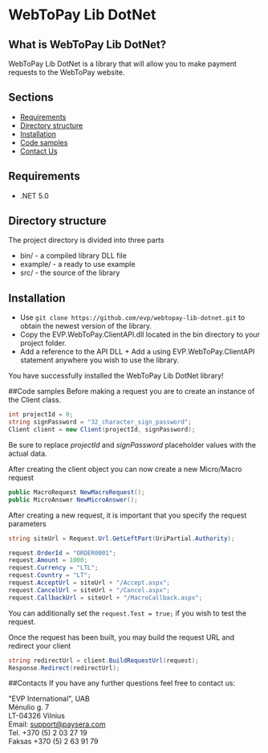 # WebToPay Lib DotNet

## What is WebToPay Lib DotNet?
WebToPay Lib DotNet is a library that will allow you to make payment requests to the WebToPay website.

## Sections
* [Requirements](#requirements)
* [Directory structure](#directory-structure)
* [Installation](#installation)
* [Code samples](#code-samples)
* [Contact Us](#contacts)

## Requirements
* .NET 5.0

## Directory structure
The project directory is divided into three parts
* bin/ - a compiled library DLL file
* example/ - a ready to use example
* src/ - the source of the library


## Installation
* Use `git clone https://github.com/evp/webtopay-lib-dotnet.git` to obtain the newest version of the library.
* Copy the EVP.WebToPay.ClientAPI.dll located in the bin directory to your project folder.
* Add a reference to the API DLL + Add a using EVP.WebToPay.ClientAPI statement anywhere you wish to use the library.

You have successfully installed the WebToPay Lib DotNet library!


##Code samples
Before making a request you are to create an instance of the Client class.
```c#
int projectId = 0;
string signPassword = "32_character_sign_password";
Client client = new Client(projectId, signPassword);
```
Be sure to replace *projectId* and *signPassword* placeholder values with the actual data.

After creating the client object you can now create a new Micro/Macro request
```c#
public MacroRequest NewMacroRequest();
public MicroAnswer NewMicroAnswer();
```

After creating a new request, it is important that you specify the request parameters
```c#
string siteUrl = Request.Url.GetLeftPart(UriPartial.Authority);

request.OrderId = "ORDER0001";
request.Amount = 1000;
request.Currency = "LTL";
request.Country = "LT";
request.AcceptUrl = siteUrl + "/Accept.aspx";
request.CancelUrl = siteUrl + "/Cancel.aspx";
request.CallbackUrl = siteUrl + "/MacroCallback.aspx";
```

You can additionally set the ```request.Test = true;``` if you wish to test the request.

Once the request has been built, you may build the request URL and redirect your client
```c#
string redirectUrl = client.BuildRequestUrl(request);
Response.Redirect(redirectUrl);
```

##Contacts
If you have any further questions feel free to contact us:

"EVP International", UAB    
Mėnulio g. 7    
LT-04326 Vilnius    
Email: support@paysera.com    
Tel. +370 (5) 2 03 27 19    
Faksas +370 (5) 2 63 91 79    
